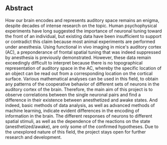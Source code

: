 Abstract
-----------
How our brain encodes and represents auditory space remains an enigma, despite decades of intense research on the topic. Human psychophysical experiments have long suggested the importance of neuronal tuning toward the front of an individual, but existing data have been insufficient to support or contradict this claim because most animal experiments are performed under anesthesia. 
Using functional in vivo imaging in mice's auditory cortex (AC), a preponderance of frontal spatial tuning that was indeed suppressed by anesthesia is previously demonstrated. However, these data remain exceedingly difficult to interpret because there is no topographical representation of auditory space in the AC, whereby the specific location of an object can be read out from a corresponding location on the cortical surface. 
Various mathematical analyses can be used in this field, to obtain any patterns of the cooperative behavior of different sets of neurons in the auditory cortex of the brain. Therefore, the main aim of this project is to observe correlations between the single neuronal pairs and find a difference in their existence between anesthetized and awake states.
And indeed, basic methods of data analysis, as well as advanced methods of machine learning, indicate evident differences in the encoding of information in the brain. The different responses of neurons to different spatial stimuli, as well as the dependence of the reactions on the state (anesthetized/awake), are only some of the confirmed hypotheses. 
Due to the unexplored nature of this field, the project stays open for further research and development.
